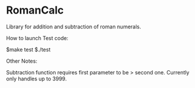 # RomanCalc
Library for addition and subtraction of roman numerals.

How to launch Test code:

$make test 
$./test

Other Notes:

Subtraction function requires first parameter to be > second one.
Currently only handles up to 3999.